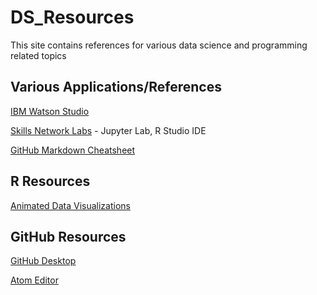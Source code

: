# DS_Resources
This site contains references for various data science and programming related topics


## Various Applications/References
[IBM Watson Studio](https://cloud.ibm.com/catalog/services/watson-studio)

[Skills Network Labs](https://labs.cognitiveclass.ai/) - Jupyter Lab, R Studio IDE

[GitHub Markdown Cheatsheet](https://guides.github.com/features/mastering-markdown/)


## R Resources
[Animated Data Visualizations](https://towardsdatascience.com/animating-your-data-visualizations-like-a-boss-using-r-f94ae20843e3)








## GitHub Resources
[GitHub Desktop](https://desktop.github.com/)

[Atom Editor](https://atom.io/)
